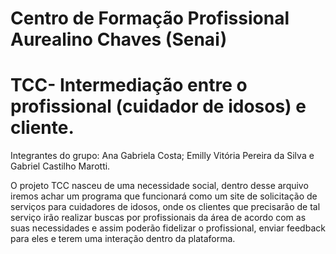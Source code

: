 # Centro de Formação Profissional Aurealino Chaves (Senai)

# TCC- Intermediação entre o profissional (cuidador de idosos) e cliente.

Integrantes do grupo: 
Ana Gabriela Costa;
Emilly Vitória Pereira da Silva e
Gabriel Castilho Marotti.

 O projeto TCC nasceu de uma necessidade social, dentro desse arquivo iremos achar um programa que funcionará como um site de solicitação de serviços para cuidadores de idosos, onde os clientes que precisarão de tal serviço irão realizar buscas por profissionais da área de acordo com as suas necessidades e assim poderão fidelizar o profissional, enviar feedback para eles e terem uma interação dentro da plataforma. 
